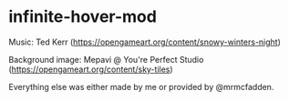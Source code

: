 # infinite-hover-mod

Music: Ted Kerr (https://opengameart.org/content/snowy-winters-night)

Background image: Mepavi @ You're Perfect Studio (https://opengameart.org/content/sky-tiles)

Everything else was either made by me or provided by @mrmcfadden.

